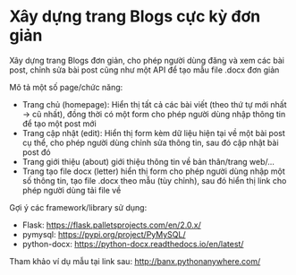 # Xây dựng trang Blogs cực kỳ đơn giản

Xây dựng trang Blogs đơn giản, cho phép người dùng đăng và xem các bài post, chỉnh sửa bài post cũng như một API để tạo mẫu file .docx đơn giản

Mô tả một số page/chức năng:

-   Trang chủ (homepage): Hiển thị tất cả các bài viết (theo thứ tự mới nhất -> cũ nhất), đồng thời có một form cho phép người dùng nhập thông tin để tạo một post mới
-   Trang cập nhật (edit): Hiển thị form kèm dữ liệu hiện tại về một bài post cụ thể, cho phép người dùng chỉnh sửa thông tin, sau đó cập nhật bài post đó
-   Trang giới thiệu (about) giới thiệu thông tin về bản thân/trang web/...
-   Trang tạo file docx (letter) hiển thị form cho phép người dùng nhập một số thông tin, tạo file .docx theo mẫu (tùy chỉnh), sau đó hiển thị link cho phép người dùng tải file về

Gợi ý các framework/library sử dụng:

-   Flask: https://flask.palletsprojects.com/en/2.0.x/
-   pymysql: https://pypi.org/project/PyMySQL/
-   python-docx: https://python-docx.readthedocs.io/en/latest/

Tham khảo ví dụ mẫu tại link sau: http://banx.pythonanywhere.com/
